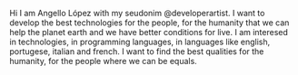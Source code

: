 Hi I am Angello López with my seudonim @developerartist. I want to develop the best technologies for the people, for the humanity that we can help the planet earth and we have better conditions for live.
I am interesed in technologies, in programming languages, in languages like english, portugese, italian and french.
I want to find the best qualities for the humanity, for the people where we can be equals.
